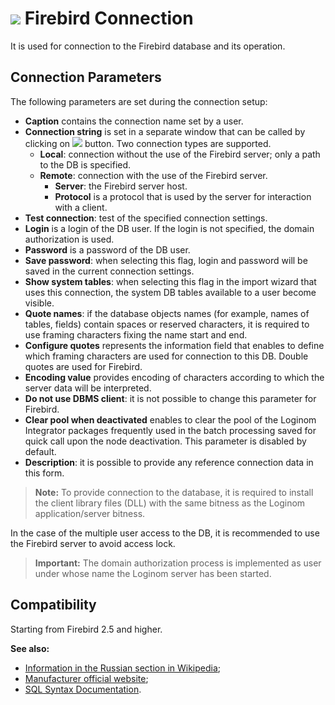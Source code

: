 # ![ ](../../../images/icons/data-sources/db-firebird_default.svg) Firebird Connection

It is used for connection to the Firebird database and its operation.

## Connection Parameters

The following parameters are set during the connection setup:

* **Caption** contains the connection name set by a user.
* **Connection string** is set in a separate window that can be called by clicking on ![ ](../../../images/extjs-theme/form/open-trigger/open-trigger_default.svg) button. Two connection types are supported.
   * **Local**: connection without the use of the Firebird server; only a path to the DB is specified.
   * **Remote**: connection with the use of the Firebird server.
      * **Server**: the Firebird server host.
      * **Protocol** is a protocol that is used by the server for interaction with a client.
* **Test connection**: test of the specified connection settings.
* **Login** is a login of the DB user. If the login is not specified, the domain authorization is used.
* **Password** is a password of the DB user.
* **Save password**: when selecting this flag, login and password will be saved in the current connection settings.
* **Show system tables**: when selecting this flag in the import wizard that uses this connection, the system DB tables available to a user become visible.
* **Quote names**: if the database objects names (for example, names of tables, fields) contain spaces or reserved characters, it is required to use framing characters fixing the name start and end.
* **Configure quotes** represents the information field that enables to define which framing characters are used for connection to this DB. Double quotes are used for Firebird.
* **Encoding value** provides encoding of characters according to which the server data will be interpreted.
* **Do not use DBMS client**: it is not possible to change this parameter for Firebird.
* **Clear pool when deactivated** enables to clear the pool of the Loginom Integrator packages frequently used in the batch processing saved for quick call upon the node deactivation. This parameter is disabled by default.
* **Description**: it is possible to provide any reference connection data in this form.

> **Note:** To provide connection to the database, it is required to install the client library files (DLL) with the same bitness as the Loginom application/server bitness.

In the case of the multiple user access to the DB, it is recommended to use the Firebird server to avoid access lock.

> **Important:** The domain authorization process is implemented as user under whose name the Loginom server has been started.

## Compatibility

Starting from Firebird 2.5 and higher.

**See also:**

* [Information in the Russian section in Wikipedia](https://ru.wikipedia.org/wiki/Firebird);
* [Manufacturer official website](https://firebirdsql.org/);
* [SQL Syntax Documentation](https://www.firebirdsql.org/file/documentation/reference_manuals/fblangref25-en/html/fblangref25-dml.html).
